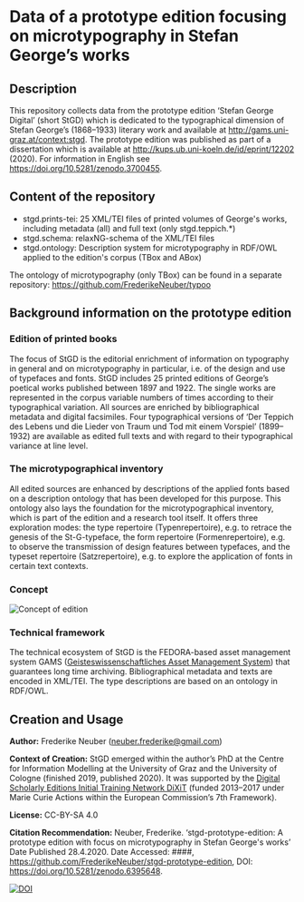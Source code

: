# Data of a prototype edition focusing on microtypography in Stefan George’s works

## Description

This repository collects data from the prototype edition ‘Stefan George Digital’ (short StGD) which is dedicated to the typographical dimension of Stefan George’s (1868–1933) literary work and available at http://gams.uni-graz.at/context:stgd. The prototype edition was published as part of a dissertation which is available at http://kups.ub.uni-koeln.de/id/eprint/12202 (2020). For information in English see https://doi.org/10.5281/zenodo.3700455.

## Content of the repository

* stgd.prints-tei: 25 XML/TEI files of printed volumes of George's works, including metadata (all) and full text (only stgd.teppich.*)
* stgd.schema: relaxNG-schema of the XML/TEI files
* stgd.ontology: Description system for microtypography in RDF/OWL applied to the edition's corpus (TBox and ABox)

The ontology of microtypography (only TBox) can be found in a separate repository: https://github.com/FrederikeNeuber/typoo

## Background information on the prototype edition

### Edition of printed books

The focus of StGD is the editorial enrichment of information on typography in general and on microtypography in particular, i.e. of the design and use of typefaces and fonts. StGD includes 25 printed editions of George’s poetical works published between 1897 and 1922. The single works are represented in the corpus variable numbers of times according to their typographical variation. All sources are enriched by bibliographical metadata and digital facsimiles. Four typographical versions of ‘Der Teppich des Lebens und die Lieder von Traum und Tod mit einem Vorspiel’ (1899–1932) are available as edited full texts and with regard to their typographical variance at line level.

### The microtypographical inventory

All edited sources are enhanced by descriptions of the applied fonts based on a description ontology that has been developed for this purpose. This ontology also lays the foundation for the microtypographical inventory, which is part of the edition and a research tool itself. It offers three exploration modes: the type repertoire (Typenrepertoire), e.g. to retrace the genesis of the St-G-typeface, the form repertoire (Formenrepertoire), e.g. to observe the transmission of design features between typefaces, and the typeset repertoire (Satzrepertoire), e.g. to explore the application of fonts in certain text contexts. 

### Concept

![Concept of edition](https://github.com/FrederikeNeuber/stgd-prototype-edition/blob/master/media/concept-edition.png)


### Technical framework

The technical ecosystem of StGD is the FEDORA-based asset management system GAMS ([Geisteswissenschaftliches Asset Management System](https://gams.uni-graz.at/)) that guarantees long time archiving. Bibliographical metadata and texts are encoded in XML/TEI. The type descriptions are based on an ontology in RDF/OWL. 

## Creation and Usage

**Author:** Frederike Neuber (neuber.frederike@gmail.com)

**Context of Creation:** StGD emerged within the author’s PhD at the Centre for Information Modelling at the University of Graz and the University of Cologne (finished 2019, published 2020). It was supported by the [Digital Scholarly Editions Initial Training Network DiXiT](https://dixit.uni-koeln.de/) (funded 2013–2017 under Marie Curie Actions within the European Commission’s 7th Framework). 

**License:** CC-BY-SA 4.0

**Citation Recommendation:** Neuber, Frederike. ‘stgd-prototype-edition: A prototype edition with focus on microtypography in Stefan George's works’ Date Published 28.4.2020. Date Accessed: ####, https://github.com/FrederikeNeuber/stgd-prototype-edition, DOI: https://doi.org/10.5281/zenodo.6395648.

[![DOI](https://zenodo.org/badge/DOI/10.5281/zenodo.6395648.svg)](https://doi.org/10.5281/zenodo.6395648)
